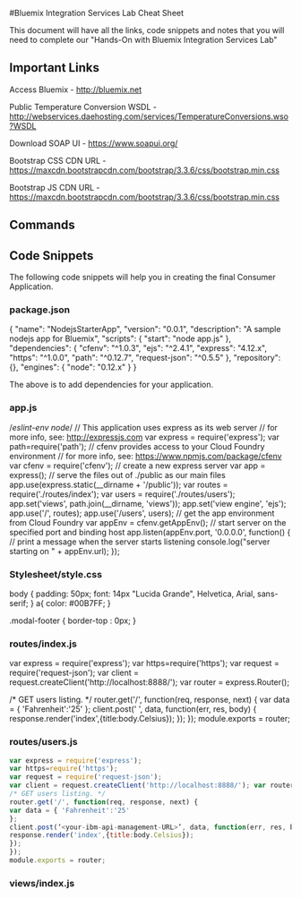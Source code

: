 #Bluemix Integration Services Lab Cheat Sheet

This document will have all the links, code snippets and notes that you will need to complete our "Hands-On with Bluemix Integration Services Lab"

## Important Links

Access Bluemix - http://bluemix.net

Public Temperature Conversion WSDL - http://webservices.daehosting.com/services/TemperatureConversions.wso?WSDL

Download SOAP UI - https://www.soapui.org/

Bootstrap CSS CDN URL - https://maxcdn.bootstrapcdn.com/bootstrap/3.3.6/css/bootstrap.min.css

Bootstrap JS CDN URL - https://maxcdn.bootstrapcdn.com/bootstrap/3.3.6/css/bootstrap.min.css

## Commands



## Code Snippets

The following code snippets will help you in creating the final Consumer Application. 

### package.json

{
"name": "NodejsStarterApp",
"version": "0.0.1",
"description": "A sample nodejs app for Bluemix", "scripts": {
"start": "node app.js" },
"dependencies": { "cfenv": "^1.0.3",
"ejs": "^2.4.1", "express": "4.12.x",
"https": "^1.0.0", "path": "^0.12.7", "request-json": "^0.5.5"
},
"repository": {}, "engines": {
"node": "0.12.x" }
}

The above is to add dependencies for your application. 

### app.js 

/*eslint-env node*/
// This application uses express as its web server // for more info, see: http://expressjs.com
var express = require('express');
var path=require('path');
// cfenv provides access to your Cloud Foundry environment // for more info, see: https://www.npmjs.com/package/cfenv var cfenv = require('cfenv');
// create a new express server var app = express();
// serve the files out of ./public as our main files app.use(express.static(__dirname + '/public')); var routes = require('./routes/index');
var users = require('./routes/users'); app.set('views', path.join(__dirname, 'views')); app.set('view engine', 'ejs');
app.use('/', routes);
app.use('/users', users);
// get the app environment from Cloud Foundry
var appEnv = cfenv.getAppEnv();
// start server on the specified port and binding host app.listen(appEnv.port, '0.0.0.0', function() {
// print a message when the server starts listening console.log("server starting on " + appEnv.url);
});

### Stylesheet/style.css

body {
padding: 50px;
font: 14px "Lucida Grande", Helvetica, Arial, sans-serif;
}
a{
color: #00B7FF;
}

.modal-footer {
  border-top : 0px;
}

### routes/index.js

var express = require('express');
var https=require('https');
var request = require('request-json');
var client = request.createClient('http://localhost:8888/'); var router = express.Router();

/* GET users listing. */
router.get('/', function(req, response, next) {
var data = { 'Fahrenheit':'25'
};
client.post('<your-ibm-api-management-URL> ', data, function(err, res, body) {
response.render('index',{title:body.Celsius});
});
});
module.exports = router;

### routes/users.js

```javascript
var express = require('express');
var https=require('https');
var request = require('request-json');
var client = request.createClient('http://localhost:8888/'); var router = express.Router();
/* GET users listing. */
router.get('/', function(req, response, next) {
var data = { 'Fahrenheit':'25'
};
client.post(‘<your-ibm-api-management-URL>’, data, function(err, res, body) {
response.render('index',{title:body.Celsius});
});
});
module.exports = router;
```

### views/index.js

